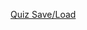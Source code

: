 <a href="javascript:(function(i%2Cs%2Cf)%7Bvar%20d%3Ddocument%2Ce%3Dd.createElement(&#39;script&#39;)%3Bd.getElementById(i)%3Ff()%3A(e.onload%3Df%2Ce.src%3Ds%2Ce.id%3Di%2Cd.body.appendChild(e))%7D)(%22quizsaver%22%2C%22https%3A%2F%2Fbyui.instructure.com%2Ffiles%2F6572492%2Fdownload%22%2Cfunction()%7Bwindow.quizsaver.default()%7D)">Quiz Save/Load</a>
